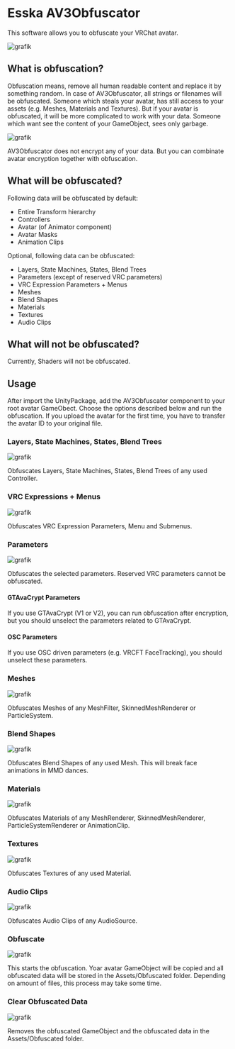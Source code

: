 # Esska AV3Obfuscator

This software allows you to obfuscate your VRChat avatar.

![grafik](https://user-images.githubusercontent.com/84975839/172044969-6f212d45-a45f-4b0b-afaf-f43862618153.png)

## What is obfuscation?

Obfuscation means, remove all human readable content and replace it by something random. In case of AV3Obfuscator, all strings or filenames will be obfuscated. Someone which steals your avatar, has still access to your assets (e.g. Meshes, Materials and Textures). But if your avatar is obfuscated, it will be more complicated to work with your data. Someone which want see the content of your GameObject, sees only garbage.

![grafik](https://user-images.githubusercontent.com/84975839/172045220-3480adbb-e58d-4164-9b5a-c7bb0c97106b.png)

AV3Obfuscator does not encrypt any of your data. But you can combinate avatar encryption together with obfuscation. 

## What will be obfuscated?

Following data will be obfuscated by default:

- Entire Transform hierarchy
- Controllers
- Avatar (of Animator component)
- Avatar Masks
- Animation Clips

Optional, following data can be obfuscated:

- Layers, State Machines, States, Blend Trees
- Parameters (except of reserved VRC parameters)
- VRC Expression Parameters + Menus
- Meshes
- Blend Shapes
- Materials
- Textures
- Audio Clips

## What will not be obfuscated?

Currently, Shaders will not be obfuscated.

## Usage

After import the UnityPackage, add the AV3Obfuscator component to your root avatar GameObect. Choose the options described below and run the obfuscation. If you upload the avatar for the first time, you have to transfer the avatar ID to your original file.

### Layers, State Machines, States, Blend Trees

![grafik](https://user-images.githubusercontent.com/84975839/172045078-a90af8e5-17b0-410b-838c-28424dff3e9a.png)

Obfuscates Layers, State Machines, States, Blend Trees of any used Controller.

### VRC Expressions + Menus

![grafik](https://user-images.githubusercontent.com/84975839/172045160-3599712c-f9a0-4c0e-9c3e-7bb39b893dc4.png)

Obfuscates VRC Expression Parameters, Menu and Submenus.

### Parameters

![grafik](https://user-images.githubusercontent.com/84975839/172045110-0bf33ec7-d2f8-478a-b24b-a665da12c296.png)

Obfuscates the selected parameters. Reserved VRC parameters cannot be obfuscated.

#### GTAvaCrypt Parameters ####

If you use GTAvaCrypt (V1 or V2), you can run obfuscation after encryption, but you should unselect the parameters related to GTAvaCrypt.

#### OSC Parameters ####

If you use OSC driven parameters (e.g. VRCFT FaceTracking), you should unselect these parameters.

### Meshes

![grafik](https://user-images.githubusercontent.com/84975839/172045255-eb83c061-cedc-4b52-842e-e99902d851c3.png)

Obfuscates Meshes of any MeshFilter, SkinnedMeshRenderer or ParticleSystem.

### Blend Shapes

![grafik](https://user-images.githubusercontent.com/84975839/172045267-567e3508-c2f7-40eb-bea8-61d8a3fcbb27.png)

Obfuscates Blend Shapes of any used Mesh. This will break face animations in MMD dances.

### Materials

![grafik](https://user-images.githubusercontent.com/84975839/172045276-5ec7a318-7200-4e20-bf6f-7f7fe7b76443.png)

Obfuscates Materials of any MeshRenderer, SkinnedMeshRenderer, ParticleSystemRenderer or AnimationClip.

### Textures

![grafik](https://user-images.githubusercontent.com/84975839/172046927-2c6408f2-d010-4b23-b97c-87e06284de1c.png)

Obfuscates Textures of any used Material.

### Audio Clips

![grafik](https://user-images.githubusercontent.com/84975839/172045320-d9deb184-deaf-4209-9d37-3e56b7ba6652.png)

Obfuscates Audio Clips of any AudioSource.

### Obfuscate

![grafik](https://user-images.githubusercontent.com/84975839/172045336-bde72aed-80bb-4bfb-b7a5-6f18973b6115.png)

This starts the obfuscation. Yoar avatar GameObject will be copied and all obfuscated data will be stored in the Assets/Obfuscated folder. Depending on amount of files, this process may take some time.

### Clear Obfuscated Data

![grafik](https://user-images.githubusercontent.com/84975839/172045352-7d1844c1-ee24-4746-9e83-36697b1a2827.png)

Removes the obfuscated GameObject and the obfuscated data in the Assets/Obfuscated folder.
